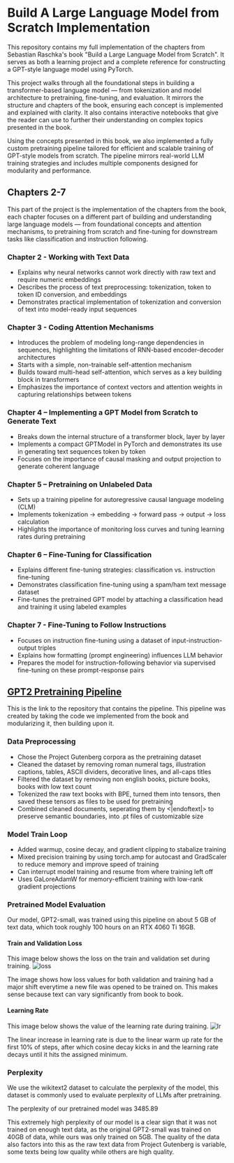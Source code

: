 # Build A Large Language Model from Scratch Implementation
This repository contains my full implementation of the chapters from Sebastian Raschka's book "Build a Large Language Model from Scratch". It serves as both a learning project and a complete reference for constructing a GPT-style language model using PyTorch.

This project walks through all the foundational steps in building a transformer-based language model — from tokenization and model architecture to pretraining, fine-tuning, and evaluation. It mirrors the structure and chapters of the book, ensuring each concept is implemented and explained with clarity. It also contains interactive notebooks 
that give the reader can use to further their understanding on complex topics presented in the book.

Using the concepts presented in this book, we also implemented a fully custom pretraining pipeline tailored for efficient and scalable training of GPT-style models from scratch. The pipeline mirrors real-world LLM training strategies and includes multiple components designed for modularity and performance.

## Chapters 2-7
This part of the project is the implementation of the chapters from the book, each chapter focuses on a different part of building and understanding large language models — from foundational concepts and attention mechanisms, to pretraining from scratch and fine-tuning for downstream tasks like classification and instruction following.

### Chapter 2 - Working with Text Data
* Explains why neural networks cannot work directly with raw text and require numeric embeddings
* Describes the process of text preprocessing: tokenization, token to token ID conversion, and embeddings
* Demonstrates practical implementation of tokenization and conversion of text into model-ready input sequences

### Chapter 3 - Coding Attention Mechanisms
* Introduces the problem of modeling long-range dependencies in sequences, highlighting the limitations of RNN-based encoder-decoder architectures
* Starts with a simple, non-trainable self-attention mechanism
* Builds toward multi-head self-attention, which serves as a key building block in transformers
* Emphasizes the importance of context vectors and attention weights in capturing relationships between tokens

### Chapter 4 – Implementing a GPT Model from Scratch to Generate Text
* Breaks down the internal structure of a transformer block, layer by layer
* Implements a compact GPTModel in PyTorch and demonstrates its use in generating text sequences token by token
* Focuses on the importance of causal masking and output projection to generate coherent language

### Chapter 5 – Pretraining on Unlabeled Data
* Sets up a training pipeline for autoregressive causal language modeling (CLM)
* Implements tokenization → embedding → forward pass → output → loss calculation
* Highlights the importance of monitoring loss curves and tuning learning rates during pretraining

### Chapter 6 – Fine-Tuning for Classification
* Explains different fine-tuning strategies: classification vs. instruction fine-tuning
* Demonstrates classification fine-tuning using a spam/ham text message dataset
* Fine-tunes the pretrained GPT model by attaching a classification head and training it using labeled examples

### Chapter 7 - Fine-Tuning to Follow Instructions
* Focuses on instruction fine-tuning using a dataset of input-instruction-output triples
* Explains how formatting (prompt engineering) influences LLM behavior
* Prepares the model for instruction-following behavior via supervised fine-tuning on these prompt-response pairs

## [GPT2 Pretraining Pipeline](https://github.com/sdhaduk/GPT2small-pretraining)
This is the link to the repository that contains the pipeline. This pipeline was created by taking the code we implemented from the book and modularizing it, then building upon it.

### Data Preprocessing 
* Chose the Project Gutenberg corpora as the pretraining dataset
* Cleaned the dataset by removing roman numeral tags, illustration captions, tables, ASCII dividers, decorative lines, and all-caps titles
* Filtered the dataset by removing non english books, picture books, books with low text count
* Tokenized the raw text books with BPE, turned them into tensors, then saved these tensors as files to be used for pretraining
* Combined cleaned documents, seperating them by <|endoftext|> to preserve semantic boundaries, into .pt files of customizable size

### Model Train Loop
* Added warmup, cosine decay, and gradient clipping to stabalize training
* Mixed precision training by using torch.amp for autocast and GradScaler to reduce memory and improve speed of training
* Can interrupt model training and resume from where training left off
* Uses GaLoreAdamW for memory-efficient training with low-rank gradient projections

### Pretrained Model Evaluation
Our model, GPT2-small, was trained using this pipeline on about 5 GB of text data, which took roughly 100 hours on an RTX 4060 Ti 16GB.

#### Train and Validation Loss
This image below shows the loss on the train and validation set during training.
![loss](https://github.com/user-attachments/assets/03992f54-e045-4485-991b-edc578614a39)

The image shows how loss values for both validation and training had a major shift everytime a new file was opened to be trained on. This makes sense because text can vary significantly from book to book.

#### Learning Rate
This image below shows the value of the learning rate during training. 
![lr](https://github.com/user-attachments/assets/8e0c8ba8-7019-4bbd-b6e9-f8167f7d69e8)

The linear increase in learning rate is due to the linear warm up rate for the first 10% of steps, after which cosine decay kicks in and the learning rate decays until it hits the assigned minimum.

### Perplexity
We use the wikitext2 dataset to calculate the perplexity of the model, this dataset is commonly used to evaluate perplexity of LLMs after pretraining.

The perplexity of our pretrained model was 3485.89

This extremely high perplexity of our model is a clear sign that it was not trained on enough text data, as the original GPT2-small was trained on 40GB of data, while ours was only trained on 5GB. The quality of the data also factors into this as the raw text data from Project Gutenberg is variable, some texts being low quality while others are high quality.

